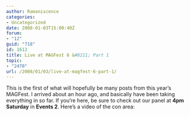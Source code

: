 ```yaml
---
author: Ramaniscence
categories:
- Uncategorized
date: 2008-01-03T15:00:40Z
forum:
- "12"
guid: "718"
id: 1612
title: Live at MAGFest 6 &#8211; Part 1
topic:
- "2470"
url: /2008/01/03/live-at-magfest-6-part-1/
---
```


This is the first of what will hopefully be many posts from this year&#8217;s MAGFest. I arrived about an hour ago, and basically have been taking everything in so far. If you&#8217;re here, be sure to check out our panel at **4pm Saturday** in **Events 2**. Here&#8217;s a video of the con area:

<p align="center">
</p>